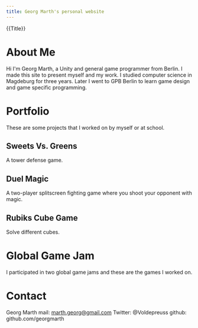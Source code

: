 ```yaml
---
title: Georg Marth's personal website
---
```

{{Title}}

# About Me

Hi I'm Georg Marth, a Unity and general game programmer from Berlin. I made this site to present myself and my work. I studied computer science in Magdeburg for three years. Later I went to GPB Berlin to learn game design and game specific programming.

# Portfolio

These are some projects that I worked on by myself or at school.

## Sweets Vs. Greens

A tower defense game.

## Duel Magic

A two-player splitscreen fighting game where you shoot your opponent with magic.

## Rubiks Cube Game

Solve different cubes.

# Global Game Jam

I participated in two global game jams and these are the games I worked on.

# Contact

Georg Marth
mail: marth.georg@gmail.com
Twitter: @Voldepreuss
github: github.com/georgmarth